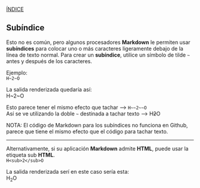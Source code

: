 [ÍNDICE](https://github.com/Zet0699/Guia_markdown/blob/Zet_main/README.md)



## **Subíndice**

Esto no es común, pero algunos procesadores **Markdown** le permiten usar **subíndices** para colocar uno o más caracteres ligeramente debajo de la línea de texto normal. 
Para crear un **subíndice**, utilice un símbolo de tilde `~` antes y después de los caracteres.

Ejemplo:     
`H~2~O`

La salida renderizada quedaría así:     
H~2~O

Esto parece tener el mismo efecto que tachar --> `H~~2~~O`    
Así se ve utilizando la doble `~` destinada a tachar texto --> H~~2~~O

NOTA: El código de Markdown para los subíndices no funciona en Github, parece que tiene el mismo efecto que el código para tachar texto.

---

Alternativamente, si su aplicación **Markdown** admite **HTML**, puede usar la etiqueta sub **HTML**.    
`H<sub>2</sub>O`

La salida renderizada serí en este caso sería esta:      
H<sub>2</sub>O
